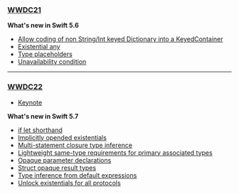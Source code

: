### [WWDC21](./WWDC21/)

**What's new in Swift 5.6**
- [Allow coding of non String/Int keyed Dictionary into a KeyedContainer](./WWDC21/codingkeyrepresentable.md)
- [Existential any](./WWDC21/existential-any.md)
- [Type placeholders](./WWDC21/type-placeholders.md)
- [Unavailability condition](./WWDC21/unavailability-condition.md)
---
### [WWDC22](./WWDC22/)

- [Keynote](./WWDC22/keynote-ios.md)

**What's new in Swift 5.7**
- [if let shorthand](./WWDC22/if-let-shorthand.md)
- [Implicitly opended existentials](./WWDC22/implicitly-opened-existentials.md)
- [Multi-statement closure type inference](./WWDC22/multi-statement-closure-type-inference.md)
- [Lightweight same-type requirements for primary associated types](./WWDC22/lightweight-same-type-requirements-for-primary-associated-types.md)
- [Opaque parameter declarations](./WWDC22/opaque-parameter-declarations.md)
- [Struct opaque result types](./WWDC22/struct-opaque-result-types.md)
- [Type inference from default expressions](./WWDC22/type-inference-from-default-expressions.md)
- [Unlock existentials for all protocols](./WWDC22/unlock-existentials-for-all-protocols.md)